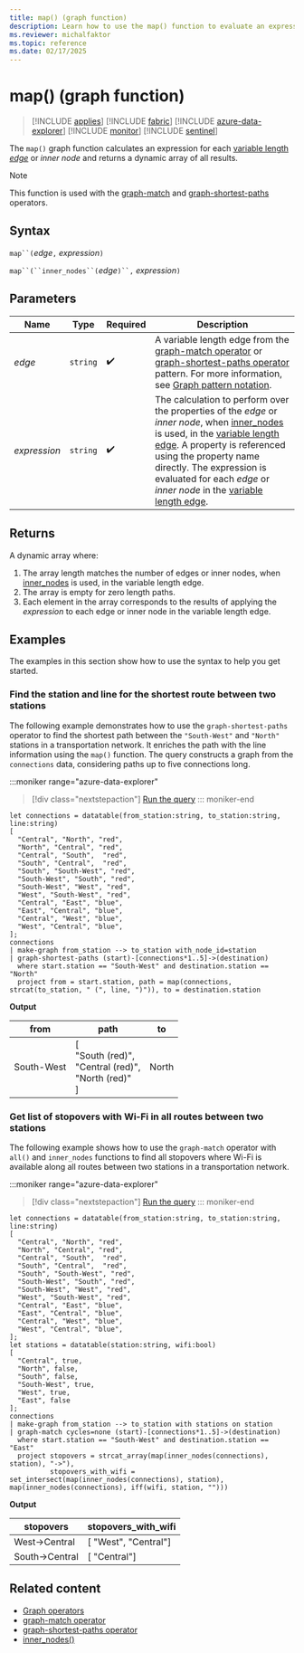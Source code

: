```yaml
---
title: map() (graph function)
description: Learn how to use the map() function to evaluate an expression over the elements of a variable length edge.
ms.reviewer: michalfaktor
ms.topic: reference
ms.date: 02/17/2025
---
```

# map() (graph function)

> [!INCLUDE [applies](../includes/applies-to-version/applies.md)] [!INCLUDE [fabric](../includes/applies-to-version/fabric.md)] [!INCLUDE [azure-data-explorer](../includes/applies-to-version/azure-data-explorer.md)] [!INCLUDE [monitor](../includes/applies-to-version/monitor.md)] [!INCLUDE [sentinel](../includes/applies-to-version/sentinel.md)]

The `map()` graph function calculates an expression for each [variable length *edge*](graph-match-operator.md#variable-length-edge) or *inner node* and returns a dynamic array of all results.

> [!NOTE]
> This function is used with the [graph-match](graph-match-operator.md) and [graph-shortest-paths](graph-shortest-paths-operator.md) operators.

## Syntax

`map``(`*edge*`,` *expression*`)`

`map``(``inner_nodes``(`*edge*`)``,` *expression*`)`

## Parameters

| Name | Type | Required | Description |
|--|--|--|--|
| *edge* | `string` |  :heavy_check_mark: | A variable length edge from the [graph-match operator](graph-match-operator.md) or [graph-shortest-paths operator](graph-shortest-paths-operator.md) pattern. For more information, see [Graph pattern notation](./graph-match-operator.md#graph-pattern-notation).|
| *expression* | `string` |  :heavy_check_mark: | The calculation to perform over the properties of the *edge* or *inner node*, when [inner_nodes](inner_nodes-graph-function.md) is used, in the [variable length edge](./graph-match-operator.md#variable-length-edge). A property is referenced using the property name directly. The expression is evaluated for each *edge* or *inner node* in the [variable length edge](./graph-match-operator.md#variable-length-edge). |

## Returns

A dynamic array where:

1. The array length matches the number of edges or inner nodes, when [inner_nodes](inner_nodes-graph-function.md) is used, in the variable length edge.
1. The array is empty for zero length paths.
1. Each element in the array corresponds to the results of applying the *expression* to each edge or inner node in the variable length edge.

## Examples

The examples in this section show how to use the syntax to help you get started.

### Find the station and line for the shortest route between two stations

The following example demonstrates how to use the `graph-shortest-paths` operator to find the shortest path between the `"South-West"` and `"North"` stations in a transportation network. It enriches the path with the line information using the `map()` function. The query constructs a graph from the `connections` data, considering paths up to five connections long.

:::moniker range="azure-data-explorer"
> [!div class="nextstepaction"]
> <a href="https://dataexplorer.azure.com/clusters/help/databases/Samples?query=H4sIAAAAAAAAA3VSvU7DMBDe8xQnTzGKIzGwgNIFsbIwMFRV5CamMSR2ZLvqwsNzcZJyJkVezt%2FP3dl3vQrQWGNUE7Q1HipoZcBz7FX%2B4exQe7wh8%2BiD0%2BZUQLAbqNdGLRcO2R4yAPasTHCyZwWwV%2BtCNwVOtayYyCtCVJH8a32z5yik9IoR3U06BuJd%2BZCmT%2FGr%2FD%2FBNkFivVGA9P8iZ%2FLYn9XCrhBREZaga%2BKZpYU31uzwBBmdYvYNg%2FxS4uTk2AGdIwixIzOEiw5dbWyrat1WC4juaBS%2Bw0FhUTHK0HnIkXeBiz0pdXdflg8Hsctb1GkT%2FRybvXTKKYiGcq1VVcmngTQtEFuim1cEE43OfmKt%2BAjcziRjAVNjiA5yzElTBcpcI0P%2B%2B1D8K8jZvKsYc8b5tMvTvm87%2BAFjHgo5FQMAAA%3D%3D" target="_blank">Run the query</a>
::: moniker-end

```kusto
let connections = datatable(from_station:string, to_station:string, line:string) 
[ 
  "Central", "North", "red",
  "North", "Central", "red", 
  "Central", "South",  "red", 
  "South", "Central",  "red", 
  "South", "South-West", "red", 
  "South-West", "South", "red", 
  "South-West", "West", "red", 
  "West", "South-West", "red", 
  "Central", "East", "blue", 
  "East", "Central", "blue", 
  "Central", "West", "blue",
  "West", "Central", "blue",
]; 
connections 
| make-graph from_station --> to_station with_node_id=station
| graph-shortest-paths (start)-[connections*1..5]->(destination)
  where start.station == "South-West" and destination.station == "North"
  project from = start.station, path = map(connections, strcat(to_station, " (", line, ")")), to = destination.station
```

**Output**

from|path|to|
|---|---|---|
South-West|[<br>  "South (red)",<br>  "Central (red)",<br>  "North (red)"<br>]|North|

### Get list of stopovers with Wi-Fi in all routes between two stations

The following example shows how to use the `graph-match` operator with `all()` and `inner_nodes` functions to find all stopovers where Wi-Fi is available along all routes between two stations in a transportation network.

:::moniker range="azure-data-explorer"
> [!div class="nextstepaction"]
> <a href="https://dataexplorer.azure.com/clusters/help/databases/Samples?query=H4sIAAAAAAAAA41SPW%2BDMBTc%2BRVPTLjCkTp0SUWWqmuXDh2iCDlggltjI%2BM0itQf32cHU0PSqrDYd%2B%2FufVlyC5VWildWaDVAATWz%2BO8lzxqju3LAGzLrwRqhDjlYfQVJofh4IZBsIQFIn7iyhsk0h%2FRFG9u6g%2BF1mjtyQqIoTy6lr%2FroA2M6YFHcTdof6Bsf7Nx%2Bjk%2FhvwVcG8ykNxJE9T%2BzC7mXRz6yAYqiIjZCg%2FGFjRNfSZPdIyQSNzluZr7G5bpOohHrvdbyxrKsOfLZihomhwsSJrVAwgAm5fI%2BNuxlWGgSv7bkCzr2wenBsL6F%2BL0BpZvorWHRtv1pD4HxjA5eTDtmqxaqcyX5UCitOLjGjSV0G2W8u1%2BtHnZ0k9VYpVDegmCVp5YbDl6wCimLYtYiMFVDJJvF%2BSbRpzf6HVOhk%2B71JzduEzj3itmSGcPOWcf6TGA5plQazbKoNpKHpvCU0k1K3PzCNzmWbhSlW6Lz5rYUyiKMJv82%2FztONE3m7CcFVpMSQr4BgxtWvisEAAA%3D" target="_blank">Run the query</a>
::: moniker-end

```kusto
let connections = datatable(from_station:string, to_station:string, line:string) 
[ 
  "Central", "North", "red",
  "North", "Central", "red", 
  "Central", "South",  "red", 
  "South", "Central",  "red", 
  "South", "South-West", "red", 
  "South-West", "South", "red", 
  "South-West", "West", "red", 
  "West", "South-West", "red", 
  "Central", "East", "blue", 
  "East", "Central", "blue", 
  "Central", "West", "blue",
  "West", "Central", "blue",
]; 
let stations = datatable(station:string, wifi:bool) 
[ 
  "Central", true,
  "North", false,
  "South", false,
  "South-West", true,
  "West", true,
  "East", false
];
connections 
| make-graph from_station --> to_station with stations on station
| graph-match cycles=none (start)-[connections*1..5]->(destination)
  where start.station == "South-West" and destination.station == "East"
  project stopovers = strcat_array(map(inner_nodes(connections), station), "->"),
          stopovers_with_wifi = set_intersect(map(inner_nodes(connections), station), map(inner_nodes(connections), iff(wifi, station, "")))
```

**Output**

|stopovers|stopovers_with_wifi|
|---|---|
| West->Central  | [ "West", "Central"] |
| South->Central | [ "Central"] |

## Related content

* [Graph operators](graph-operators.md)
* [graph-match operator](graph-match-operator.md)
* [graph-shortest-paths operator](graph-shortest-paths-operator.md)
* [inner_nodes()](inner_nodes-graph-function.md)
